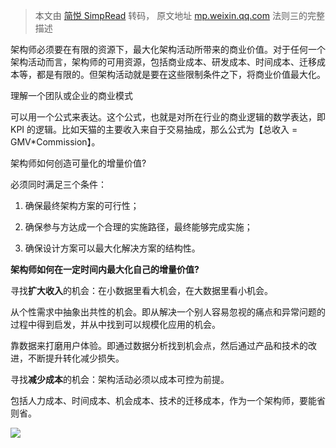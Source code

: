 > 本文由 [简悦 SimpRead](http://ksria.com/simpread/) 转码， 原文地址 [mp.weixin.qq.com](https://mp.weixin.qq.com/s/X1cSALGVxc04iVNaeVXbXw) 法则三的完整描述

架构师必须要在有限的资源下，最大化架构活动所带来的商业价值。对于任何一个架构活动而言，架构师的可用资源，包括商业成本、研发成本、时间成本、迁移成本等，都是有限的。但架构活动就是要在这些限制条件之下，将商业价值最大化。  

理解一个团队或企业的商业模式

可以用一个公式来表达。这个公式，也就是对所在行业的商业逻辑的数学表达，即 KPI 的逻辑。比如天猫的主要收入来自于交易抽成，那么公式为【总收入 = GMV*Commission】。

架构师如何创造可量化的增量价值?

必须同时满足三个条件：

1. 确保最终架构方案的可行性；

2. 确保参与方达成一个合理的实施路径，最终能够完成实施；

3. 确保设计方案可以最大化解决方案的结构性。

**架构师如何在一定时间内最大化自己的增量价值?**

寻找**扩大收入**的机会：在小数据里看大机会，在大数据里看小机会。

从个性需求中抽象出共性的机会。即从解决一个别人容易忽视的痛点和异常问题的过程中得到启发，并从中找到可以规模化应用的机会。

靠数据来打磨用户体验。即通过数据分析找到机会点，然后通过产品和技术的改进，不断提升转化减少损失。

寻找**减少成本**的机会：架构活动必须以成本可控为前提。

包括人力成本、时间成本、机会成本、技术的迁移成本，作为一个架构师，要能省则省。

![](https://mmbiz.qpic.cn/mmbiz_png/BQNLpqZPuV7zFmLV2vI1VRmkic6QcGIMicZpLROFBlG462W4GsictTkV6doibDkbTFvia2B1Mk9FlLG3Rd2oYsOdqow/640?wx_fmt=png)